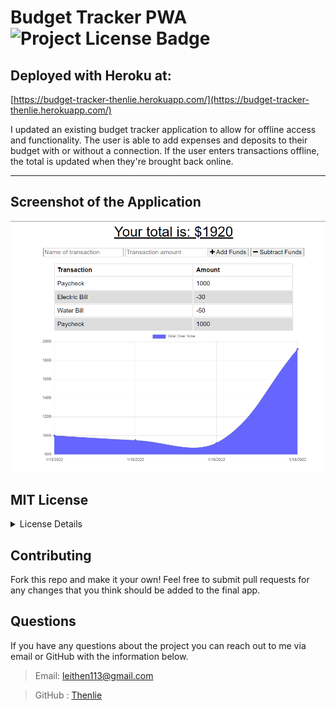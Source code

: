 # Budget Tracker PWA ![Project License Badge](https://img.shields.io/badge/license-MIT-brightgreen)

  ## Deployed with Heroku at: 
 
  [https://budget-tracker-thenlie.herokuapp.com/](https://budget-tracker-thenlie.herokuapp.com/)

  I updated an existing budget tracker application to allow for offline access and functionality. The user is able to add expenses and deposits to their budget with or without a connection. If the user enters transactions offline, the total is updated when they're brought back online.

  ***

  ## Screenshot of the Application

  ![Screenshot of Budget Tracker](https://github.com/Thenlie/budget-tracker/blob/main/screenshot.png)
  
  ## MIT License
  <details>
    <summary>License Details</summary>

> Copyright (c) [2021] [Thenlie]
> 
> __Permission is hereby granted, free of charge, to any person obtaining a copy__
> __of this software and associated documentation files (the "Software"), to deal__
> __in the Software without restriction, including without limitation the rights__
> __to use, copy, modify, merge, publish, distribute, sublicense, and/or sell__
> __copies of the Software, and to permit persons to whom the Software is__
> __furnished to do so, subject to the following conditions:__
> 
> The above copyright notice and this permission notice shall be included in all
> copies or substantial portions of the Software.
> 
> THE SOFTWARE IS PROVIDED "AS IS", WITHOUT WARRANTY OF ANY KIND, EXPRESS OR
> IMPLIED, INCLUDING BUT NOT LIMITED TO THE WARRANTIES OF MERCHANTABILITY,
> FITNESS FOR A PARTICULAR PURPOSE AND NONINFRINGEMENT. IN NO EVENT SHALL THE
> AUTHORS OR COPYRIGHT HOLDERS BE LIABLE FOR ANY CLAIM, DAMAGES OR OTHER
> LIABILITY, WHETHER IN AN ACTION OF CONTRACT, TORT OR OTHERWISE, ARISING FROM,
> OUT OF OR IN CONNECTION WITH THE SOFTWARE OR THE USE OR OTHER DEALINGS IN THE
> SOFTWARE.
  </details> 

  ## Contributing

  Fork this repo and make it your own! Feel free to submit pull requests for any changes that you think should be added to the final app. 
  
  ## Questions

  If you have any questions about the project you can reach out to me via email or GitHub with the information below. 

  >Email: leithen113@gmail.com 

  >GitHub : [Thenlie](https://github.com/Thenlie)